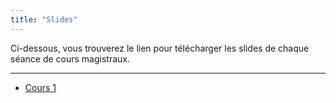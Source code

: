 ```yaml
---
title: "Slides"
---
```


Ci-dessous, vous trouverez le lien pour télécharger les slides de chaque séance de cours magistraux.

---

- [Cours 1](/CPP_Learning/files/cm1.pptx)


